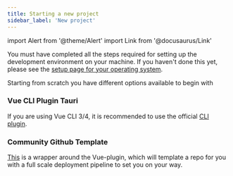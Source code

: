 ```yaml
---
title: Starting a new project
sidebar_label: 'New project'
---
```


import Alert from '@theme/Alert'
import Link from '@docusaurus/Link'

<Alert title="Please note" type="warning" icon="alert">
  You must have completed all the steps required for setting up the development environment on your machine. If you haven't done this yet, please see the <a href="/docs/getting-started/intro#setting-up-your-environment"> setup page for your operating system</a>.
</Alert>

Starting from scratch you have different options available to begin with

### Vue CLI Plugin Tauri

If you are using Vue CLI 3/4, it is recommended to use the official [CLI plugin](https://github.com/tauri-apps/vue-cli-plugin-tauri).


### Community Github Template

[This](https://github.com/jensim/tauri-template) is a wrapper around the Vue-plugin, which will template a repo for you with a full scale deployment pipeline to set you on your way.  
